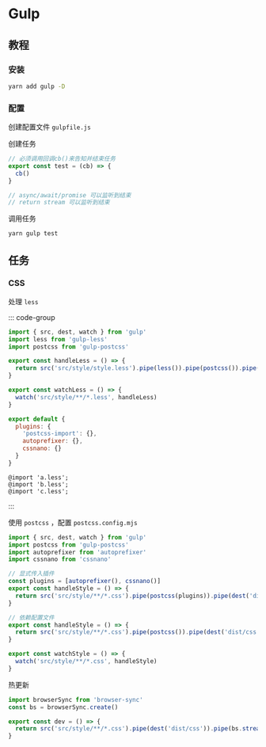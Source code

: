 # Gulp

## 教程

### 安装

```sh
yarn add gulp -D
```

### 配置

创建配置文件 `gulpfile.js`

创建任务

```js
// 必须调用回调cb()来告知并结束任务
export const test = (cb) => {
  cb()
}

// async/await/promise 可以监听到结束
// return stream 可以监听到结束
```

调用任务

```sh
yarn gulp test
```

## 任务

### CSS

处理 `less`

::: code-group

```js [gulpfile.mjs]
import { src, dest, watch } from 'gulp'
import less from 'gulp-less'
import postcss from 'gulp-postcss'

export const handleLess = () => {
  return src('src/style/style.less').pipe(less()).pipe(postcss()).pipe(dest('dist/css'))
}

export const watchLess = () => {
  watch('src/style/**/*.less', handleLess)
}
```

```js [postcss.config.mjs]
export default {
  plugins: {
    'postcss-import': {},
    autoprefixer: {},
    cssnano: {}
  }
}
```

```less [style/style.less]
@import 'a.less';
@import 'b.less';
@import 'c.less';
```

:::

使用 `postcss` ，配置 `postcss.config.mjs`

```js
import { src, dest, watch } from 'gulp'
import postcss from 'gulp-postcss'
import autoprefixer from 'autoprefixer'
import cssnano from 'cssnano'

// 显式传入插件
const plugins = [autoprefixer(), cssnano()]
export const handleStyle = () => {
  return src('src/style/**/*.css').pipe(postcss(plugins)).pipe(dest('dist/css'))
}

// 依赖配置文件
export const handleStyle = () => {
  return src('src/style/**/*.css').pipe(postcss()).pipe(dest('dist/css'))
}

export const watchStyle = () => {
  watch('src/style/**/*.css', handleStyle)
}
```

热更新

```js
import browserSync from 'browser-sync'
const bs = browserSync.create()

export const dev = () => {
  return src('src/style/**/*.css').pipe(dest('dist/css')).pipe(bs.stream())
}
```
